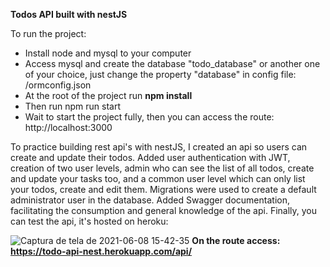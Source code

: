 <p><b>Todos API built with nestJS</b></p>

<p>
  To run the project:
  <ul>
    <li>Install node and mysql to your computer</li>
    <li>
      Access mysql and create the database "todo_database" or another one of your choice, just change the property "database" in
      config file: /ormconfig.json
    </li>
    <li>At the root of the project run <b>npm install</b></li>
    <li>Then run npm run start</li>
    <li>
      Wait to start the project fully, then you can access the route: http://localhost:3000
    </li>
  </ul>  
</p>

<p>
  To practice building rest api's with nestJS, I created an api so users can create and update their todos. Added user authentication with JWT, creation of two user levels, admin who can see the list of all todos, create and update your tasks too, and a common user level which can only list your todos, create and edit them. Migrations were used to create a default administrator user in the database. Added Swagger documentation, facilitating the consumption and general knowledge of the api. Finally, you can test the api, it's hosted on heroku:
</p>

![Captura de tela de 2021-06-08 15-42-35](https://user-images.githubusercontent.com/38334753/121248603-9f09a080-c871-11eb-882f-24c7e43b3616.png)
<b>On the route access: https://todo-api-nest.herokuapp.com/api/</b>
